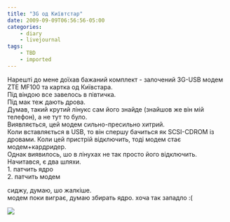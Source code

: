 ```yaml
---
title: "3G од Київтстар"
date: 2009-09-09T06:56:56-05:00
categories:
    - diary
    - livejournal
tags:
    - TBD
    - imported
---
```


Нарешті до мене доїхав бажаний комплект - залочений 3G-USB модем ZTE MF100 та картка од Київстара.  
Під віндою все завелось в півтичка.  
Під мак теж дають дрова.  
Думав, такий крутий лінукс сам його знайде (знайшов же він мій телефон), а не тут то було.  
Виявляється, цей модем сильно-пресильно хитрий.  
Коли вставляється в USB, то він спершу бачиться як SCSI-CDROM із дровами. Коли цей пристрій відключить, тоді модем стає модем+кардридер.  
Однак виявилось, шо в лінухах не так просто його відключить.  
Начитався, є два шляхи.  
1\. патчить ядро  
2\. патчить модем  
  
сиджу, думаю, шо жалкіше.  
модем поки виграє, думаю збирать ядро. хоча так западло :(  
  
![](http://s60.radikal.ru/i168/0909/de/6b73431de266.png)